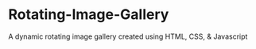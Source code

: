 # Rotating-Image-Gallery
A dynamic rotating image gallery created using HTML, CSS, &amp; Javascript
